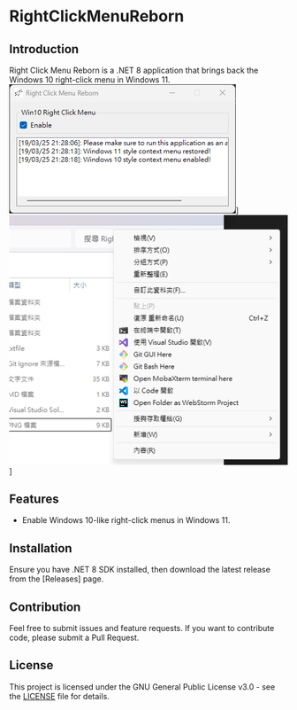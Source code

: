 # RightClickMenuReborn

## Introduction
Right Click Menu Reborn is a .NET 8 application that brings back the Windows 10 right-click menu in Windows 11.
![Image](/Images/RightClickMenuReborn.png)]
![Image](/Images/RightClickMenuSample.png)]
## Features
- Enable Windows 10-like right-click menus in Windows 11.
## Installation
Ensure you have .NET 8 SDK installed, then download the latest release from the [Releases] page.
## Contribution
Feel free to submit issues and feature requests. If you want to contribute code, please submit a Pull Request.

## License
This project is licensed under the GNU General Public License v3.0 - see the [LICENSE](LICENSE.txt) file for details.
